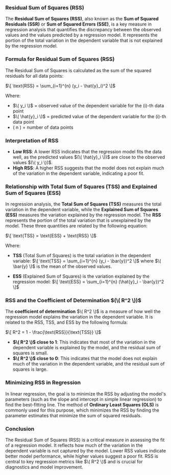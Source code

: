 ### **Residual Sum of Squares (RSS)**

The **Residual Sum of Squares (RSS)**, also known as the **Sum of Squared Residuals (SSR)** or **Sum of Squared Errors (SSE)**, is a key measure in regression analysis that quantifies the discrepancy between the observed values and the values predicted by a regression model. It represents the portion of the total variation in the dependent variable that is not explained by the regression model.

### **Formula for Residual Sum of Squares (RSS)**

The Residual Sum of Squares is calculated as the sum of the squared residuals for all data points:

$\[
\text{RSS} = \sum_{i=1}^{n} (y_i - \hat{y}_i)^2
\]$

Where:
- $\( y_i \)$ = observed value of the dependent variable for the \(i\)-th data point
- $\( \hat{y}_i \)$ = predicted value of the dependent variable for the \(i\)-th data point
- \( n \) = number of data points

### **Interpretation of RSS**

- **Low RSS**: A lower RSS indicates that the regression model fits the data well, as the predicted values $(\( \hat{y}_i \))$ are close to the observed values $(\( y_i \))$.
- **High RSS**: A higher RSS suggests that the model does not explain much of the variation in the dependent variable, indicating a poor fit.

### **Relationship with Total Sum of Squares (TSS) and Explained Sum of Squares (ESS)**

In regression analysis, the **Total Sum of Squares (TSS)** measures the total variation in the dependent variable, while the **Explained Sum of Squares (ESS)** measures the variation explained by the regression model. The **RSS** represents the portion of the total variation that is unexplained by the model. These three quantities are related by the following equation:

$\[
\text{TSS} = \text{ESS} + \text{RSS}
\]$

Where:
- **TSS** (Total Sum of Squares) is the total variation in the dependent variable:
  $\[
  \text{TSS} = \sum_{i=1}^{n} (y_i - \bar{y})^2
  \]$
  where $\( \bar{y} \)$ is the mean of the observed values.

- **ESS** (Explained Sum of Squares) is the variation explained by the regression model:
  $\[
  \text{ESS} = \sum_{i=1}^{n} (\hat{y}_i - \bar{y})^2
  \]$

### **RSS and the Coefficient of Determination $(\( R^2 \))$**

The **coefficient of determination** $\( R^2 \)$ is a measure of how well the regression model explains the variation in the dependent variable. It is related to the RSS, TSS, and ESS by the following formula:

$\[
R^2 = 1 - \frac{\text{RSS}}{\text{TSS}}
\]$

- **$\( R^2 \)$ close to 1**: This indicates that most of the variation in the dependent variable is explained by the model, and the residual sum of squares is small.
- **$\( R^2 \)$ close to 0**: This indicates that the model does not explain much of the variation in the dependent variable, and the residual sum of squares is large.

### **Minimizing RSS in Regression**

In linear regression, the goal is to minimize the RSS by adjusting the model's parameters (such as the slope and intercept in simple linear regression) to find the best-fitting line. The method of **Ordinary Least Squares (OLS)** is commonly used for this purpose, which minimizes the RSS by finding the parameter estimates that minimize the sum of squared residuals.

### **Conclusion**

The Residual Sum of Squares (RSS) is a critical measure in assessing the fit of a regression model. It reflects how much of the variation in the dependent variable is not captured by the model. Lower RSS values indicate better model performance, while higher values suggest a poor fit. RSS is central to key regression metrics like $\( R^2 \)$ and is crucial for diagnostics and model improvement.
